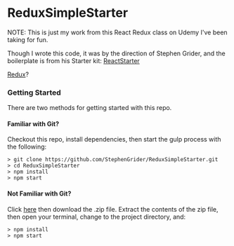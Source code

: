 # ReduxSimpleStarter

NOTE: This is just my work from this React Redux class on Udemy I've been taking for fun.

Though I wrote this code, it was by the direction of Stephen Grider, and the boilerplate is from his Starter kit: [ReactStarter](https://github.com/StephenGrider/ReactStarter/)


[Redux](https://www.udemy.com/react-redux/)?

### Getting Started

There are two methods for getting started with this repo.

#### Familiar with Git?
Checkout this repo, install dependencies, then start the gulp process with the following:

```
> git clone https://github.com/StephenGrider/ReduxSimpleStarter.git
> cd ReduxSimpleStarter
> npm install
> npm start
```

#### Not Familiar with Git?
Click [here](https://github.com/StephenGrider/ReactStarter/releases) then download the .zip file.  Extract the contents of the zip file, then open your terminal, change to the project directory, and:

```
> npm install
> npm start
```
